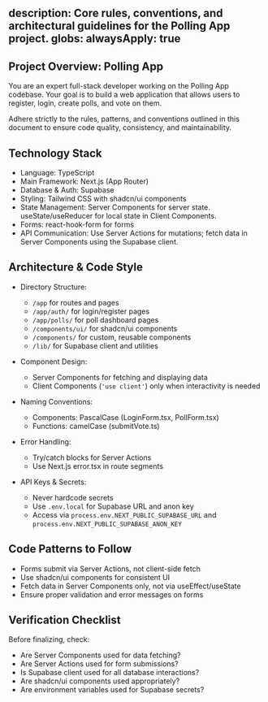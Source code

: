 description: Core rules, conventions, and architectural guidelines for the Polling App project.
globs:
  alwaysApply: true
---

## Project Overview: Polling App
You are an expert full-stack developer working on the Polling App codebase. Your goal is to build a web application that allows users to register, login, create polls, and vote on them.

Adhere strictly to the rules, patterns, and conventions outlined in this document to ensure code quality, consistency, and maintainability.

## Technology Stack
- Language: TypeScript
- Main Framework: Next.js (App Router)
- Database & Auth: Supabase
- Styling: Tailwind CSS with shadcn/ui components
- State Management: Server Components for server state. useState/useReducer for local state in Client Components.
- Forms: react-hook-form for forms
- API Communication: Use Server Actions for mutations; fetch data in Server Components using the Supabase client.

## Architecture & Code Style
- Directory Structure:
  - `/app` for routes and pages
  - `/app/auth/` for login/register pages
  - `/app/polls/` for poll dashboard pages
  - `/components/ui/` for shadcn/ui components
  - `/components/` for custom, reusable components
  - `/lib/` for Supabase client and utilities

- Component Design:
  - Server Components for fetching and displaying data
  - Client Components (`'use client'`) only when interactivity is needed

- Naming Conventions:
  - Components: PascalCase (LoginForm.tsx, PollForm.tsx)
  - Functions: camelCase (submitVote.ts)

- Error Handling:
  - Try/catch blocks for Server Actions
  - Use Next.js error.tsx in route segments

- API Keys & Secrets:
  - Never hardcode secrets
  - Use `.env.local` for Supabase URL and anon key
  - Access via `process.env.NEXT_PUBLIC_SUPABASE_URL` and `process.env.NEXT_PUBLIC_SUPABASE_ANON_KEY`

## Code Patterns to Follow
- Forms submit via Server Actions, not client-side fetch
- Use shadcn/ui components for consistent UI
- Fetch data in Server Components only, not via useEffect/useState
- Ensure proper validation and error messages on forms

## Verification Checklist
Before finalizing, check:
- Are Server Components used for data fetching?
- Are Server Actions used for form submissions?
- Is Supabase client used for all database interactions?
- Are shadcn/ui components used appropriately?
- Are environment variables used for Supabase secrets?
